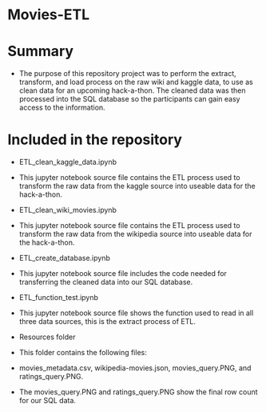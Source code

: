 # Movies-ETL

# Summary
* The purpose of this repository project was to perform the extract, transform, and load process on the raw wiki and kaggle data, to use as clean data for an upcoming hack-a-thon. The cleaned data was then processed into the SQL database so the participants can gain easy access to the information.

# Included in the repository
* ETL_clean_kaggle_data.ipynb
* This jupyter notebook source file contains the ETL process used to transform the raw data from the kaggle source into useable data for the hack-a-thon.

* ETL_clean_wiki_movies.ipynb
* This jupyter notebook source file contains the ETL process used to transform the raw data from the wikipedia source into useable data for the hack-a-thon.

* ETL_create_database.ipynb
* This jupyter notebook source file includes the code needed for transferring the cleaned data into our SQL database.

* ETL_function_test.ipynb
* This jupyter notebook source file shows the function used to read in all three data sources, this is the extract process of ETL.

* Resources folder
* This folder contains the following files:
* movies_metadata.csv, wikipedia-movies.json, movies_query.PNG, and ratings_query.PNG.
* The movies_query.PNG and ratings_query.PNG show the final row count for our SQL data.